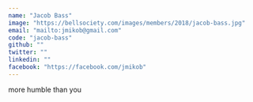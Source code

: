 ```yaml
---
name: "Jacob Bass"
image: "https://bellsociety.com/images/members/2018/jacob-bass.jpg"
email: "mailto:jmikob@gmail.com"
code: "jacob-bass"
github: ""
twitter: ""
linkedin: ""
facebook: "https://facebook.com/jmikob"
---
```

more humble than you